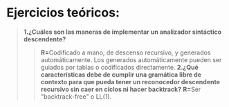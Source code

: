 # Ejercicios teóricos:
> <b>1.¿Cuáles son las maneras de implementar un analizador sintáctico descendente?</b>
>> <b>R=</b>Codificado a mano, de descenso recursivo, y generados automáticamente. Los generados automáticamente pueden ser guiados por tablas o codificados directamente.
> <b>2.¿Qué características debe de cumplir una gramática libre de contexto para que pueda tener un reconocedor descendente recursivo sin caer en ciclos ni hacer backtrack?</b>
>> <b>R=</b>Ser "backtrack-free" o LL(1).